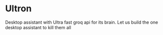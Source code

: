 # Ultron
Desktop assistant with Ultra fast groq api for its brain.
Let us build the one desktop assistant to kill them all

